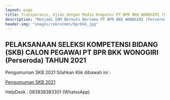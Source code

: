 ```yaml
---
layout: page
title: Transparansi, Ujian dengan Media Komputer PT BPR BKK WONOGIRI (Perseroda)
description: "Menjadi SDM Bermutu Bersama PT BPR BKK WONOGIRI (Perseroda), Meraih Sukses Bersama, Bersama Meraih Sukes"
header-img: "images/rekrutmen/bprbkk.jpg"
---
```

## PELAKSANAAN SELEKSI KOMPETENSI BIDANG (SKB) CALON PEGAWAI PT BPR BKK WONOGIRI (Perseroda) TAHUN 2021


Pengumuman SKB 2021 Silahkan Klik dibawah ini :

<a href="/rekrutmen/Pengumuman/Pengumuman_SKB_2021.pdf" class="buynow btn btn-inverse btn-inverse-primary">Pengumuman SKB 2021</a>
<div class="btn--wrapper">

HelpDesk : 083838383301 (WhatssApp)